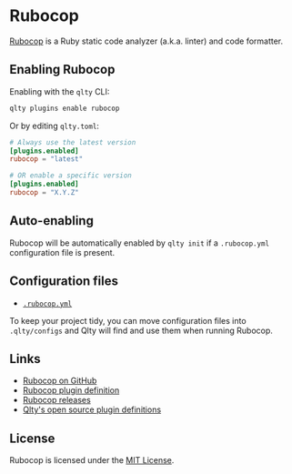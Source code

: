 # Rubocop

[Rubocop](https://github.com/rubocop/rubocop) is a Ruby static code analyzer (a.k.a. linter) and code formatter.

## Enabling Rubocop

Enabling with the `qlty` CLI:

```bash
qlty plugins enable rubocop
```

Or by editing `qlty.toml`:

```toml
# Always use the latest version
[plugins.enabled]
rubocop = "latest"

# OR enable a specific version
[plugins.enabled]
rubocop = "X.Y.Z"
```

## Auto-enabling

Rubocop will be automatically enabled by `qlty init` if a `.rubocop.yml` configuration file is present.

## Configuration files

- [`.rubocop.yml`](https://docs.rubocop.org/rubocop/1.63/configuration.html)

To keep your project tidy, you can move configuration files into `.qlty/configs` and Qlty will find and use them when running Rubocop.

## Links

- [Rubocop on GitHub](https://github.com/rubocop/rubocop)
- [Rubocop plugin definition](https://github.com/qltysh/qlty/tree/main/plugins/linters/rubocop)
- [Rubocop releases](https://github.com/rubocop/rubocop/releases)
- [Qlty's open source plugin definitions](https://github.com/qltysh/qlty/tree/main/plugins/linters)

## License

Rubocop is licensed under the [MIT License](https://github.com/rubocop/rubocop/blob/master/LICENSE.txt).
